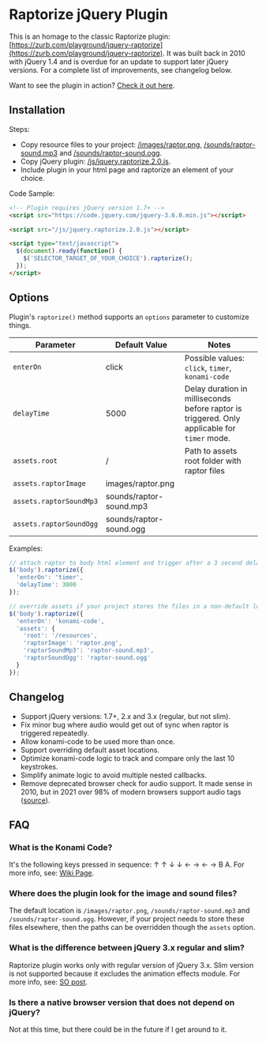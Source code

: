 # Raptorize jQuery Plugin

This is an homage to the classic Raptorize plugin: [https://zurb.com/playground/jquery-raptorize](https://zurb.com/playground/jquery-raptorize). It was built back in 2010 with jQuery 1.4 and is overdue for an update to support later jQuery versions. For a complete list of improvements, see changelog below.

Want to see the plugin in action? [Check it out here](https://randomvlad.github.io/raptorize-jquery).

## Installation

Steps:
* Copy resource files to your project: [/images/raptor.png](/images/raptor.png), [/sounds/raptor-sound.mp3](/sounds/raptor-sound.mp3) and [/sounds/raptor-sound.ogg](/sounds/raptor-sound.ogg).
* Copy jQuery plugin: [/js/jquery.raptorize.2.0.js](/js/jquery.raptorize.2.0.js).
* Include plugin in your html page and raptorize an element of your choice.

Code Sample:

```html
<!-- Plugin requires jQuery version 1.7+ -->
<script src="https://code.jquery.com/jquery-3.6.0.min.js"></script>

<script src="/js/jquery.raptorize.2.0.js"></script>

<script type="text/javascript">
  $(document).ready(function() {
    $('SELECTOR_TARGET_OF_YOUR_CHOICE').raptorize();
  });
</script>
```

## Options

Plugin's `raptorize()` method supports an `options` parameter to customize things.

| Parameter | Default Value | Notes |
|---|---|---|
| `enterOn` | click | Possible values: `click`, `timer`, `konami-code` |
| `delayTime` | 5000 | Delay duration in milliseconds before raptor is triggered. Only applicable for `timer` mode. |
| `assets.root` | / | Path to assets root folder with raptor files |
| `assets.raptorImage` | images/raptor.png | |
| `assets.raptorSoundMp3` | sounds/raptor-sound.mp3 |  |
| `assets.raptorSoundOgg` | sounds/raptor-sound.ogg |  |

Examples:

```javascript
// attach raptor to body html element and trigger after a 3 second delay timer
$('body').raptorize({ 
  'enterOn': 'timer',
  'delayTime': 3000
});
```

```javascript
// override assets if your project stores the files in a non-default location 
$('body').raptorize({
  'enterOn': 'konami-code',  
  'assets': {
    'root': '/resources',
    'raptorImage': 'raptor.png',
    'raptorSoundMp3': 'raptor-sound.mp3',
    'raptorSoundOgg': 'raptor-sound.ogg'
  }
});
```

## Changelog

- Support jQuery versions: 1.7+, 2.x and 3.x (regular, but not slim).
- Fix minor bug where audio would get out of sync when raptor is triggered repeatedly.
- Allow konami-code to be used more than once.
- Support overriding default asset locations. 
- Optimize konami-code logic to track and compare only the last 10 keystrokes. 
- Simplify animate logic to avoid multiple nested callbacks.
- Remove deprecated browser check for audio support. It made sense in 2010, but in 2021 over 98% of modern browsers support audio tags ([source](https://caniuse.com/?search=audio)).

## FAQ

### What is the Konami Code?

It's the following keys pressed in sequence: ↑ ↑ ↓ ↓ ← → ← → B A. For more info, see: [Wiki Page](https://en.wikipedia.org/wiki/Konami_Code).

### Where does the plugin look for the image and sound files?

The default location is `/images/raptor.png`, `/sounds/raptor-sound.mp3` and `/sounds/raptor-sound.ogg`. However, if your project needs to store these files elsewhere, then the paths can be overridden though the `assets` option.   

### What is the difference between jQuery 3.x regular and slim?

Raptorize plugin works only with regular version of jQuery 3.x. Slim version is not supported because it excludes the animation effects module. For more info, see: [SO post](https://stackoverflow.com/questions/35424053/what-are-the-differences-between-normal-and-slim-package-of-jquery).  

### Is there a native browser version that does not depend on jQuery?

Not at this time, but there could be in the future if I get around to it.
